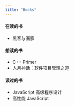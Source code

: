 ```yaml
---
title: "Books"
---
```


#### 在读的书

- 黑客与画家

#### 想读的书

- C++ Primer
- 人月神话：软件项目管理之道

#### 读过的书

- JavaScript 高级程序设计
- 高性能 JavaScript
